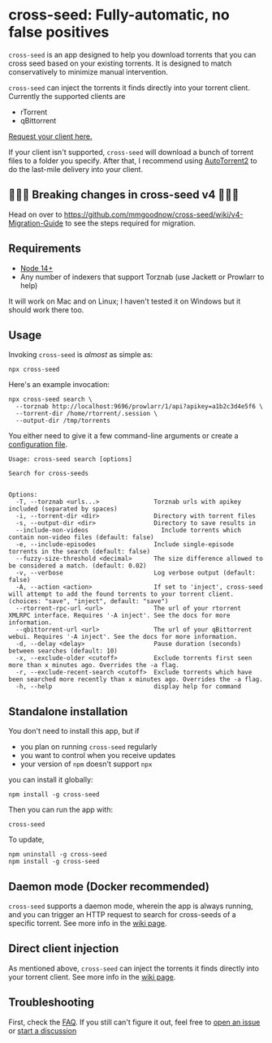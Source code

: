 # cross-seed: Fully-automatic, no false positives

`cross-seed` is an app designed to help you download torrents that you can cross
seed based on your existing torrents. It is designed to match conservatively to
minimize manual intervention.

`cross-seed` can inject the torrents it finds directly into your torrent client.
Currently the supported clients are

-   rTorrent
-   qBittorrent

[Request your client here.](https://github.com/mmgoodnow/cross-seed/issues/new)

If your client isn't supported, `cross-seed` will download a bunch of torrent
files to a folder you specify. After that, I recommend using
[AutoTorrent2](https://github.com/JohnDoee/autotorrent2) to do the last-mile
delivery into your client.

## 🚨🚨🚨 Breaking changes in cross-seed v4 🚨🚨🚨

Head on over to https://github.com/mmgoodnow/cross-seed/wiki/v4-Migration-Guide
to see the steps required for migration.

## Requirements

-   [Node 14+](https://nodejs.org/en/download)
-   Any number of indexers that support Torznab (use Jackett or Prowlarr to
    help)

It will work on Mac and on Linux; I haven't tested it on Windows but it should
work there too.

## Usage

Invoking `cross-seed` is _almost_ as simple as:

```shell script
npx cross-seed
```

Here's an example invocation:

```shell script
npx cross-seed search \
  --torznab http://localhost:9696/prowlarr/1/api?apikey=a1b2c3d4e5f6 \
  --torrent-dir /home/rtorrent/.session \
  --output-dir /tmp/torrents
```

You either need to give it a few command-line arguments or create a
[configuration file](https://github.com/mmgoodnow/cross-seed/wiki/Configuration-file).

```text
Usage: cross-seed search [options]

Search for cross-seeds


Options:
  -T, --torznab <urls...>               Torznab urls with apikey included (separated by spaces)
  -i, --torrent-dir <dir>               Directory with torrent files
  -s, --output-dir <dir>                Directory to save results in
  --include-non-videos                    Include torrents which contain non-video files (default: false)
  -e, --include-episodes                Include single-episode torrents in the search (default: false)
  --fuzzy-size-threshold <decimal>      The size difference allowed to be considered a match. (default: 0.02)
  -v, --verbose                         Log verbose output (default: false)
  -A, --action <action>                 If set to 'inject', cross-seed will attempt to add the found torrents to your torrent client. (choices: "save", "inject", default: "save")
  --rtorrent-rpc-url <url>              The url of your rtorrent XMLRPC interface. Requires '-A inject'. See the docs for more information.
  --qbittorrent-url <url>               The url of your qBittorrent webui. Requires '-A inject'. See the docs for more information.
  -d, --delay <delay>                   Pause duration (seconds) between searches (default: 10)
  -x, --exclude-older <cutoff>          Exclude torrents first seen more than x minutes ago. Overrides the -a flag.
  -r, --exclude-recent-search <cutoff>  Exclude torrents which have been searched more recently than x minutes ago. Overrides the -a flag.
  -h, --help                            display help for command
```

## Standalone installation

You don't need to install this app, but if

-   you plan on running `cross-seed` regularly
-   you want to control when you receive updates
-   your version of `npm` doesn't support `npx`

you can install it globally:

```shell script
npm install -g cross-seed
```

Then you can run the app with:

```shell script
cross-seed
```

To update,

```shell script
npm uninstall -g cross-seed
npm install -g cross-seed
```

## Daemon mode (Docker recommended)

`cross-seed` supports a daemon mode, wherein the app is always running, and you
can trigger an HTTP request to search for cross-seeds of a specific torrent. See
more info in the
[wiki page](https://github.com/mmgoodnow/cross-seed/wiki/Daemon-Mode).

## Direct client injection

As mentioned above, `cross-seed` can inject the torrents it finds directly into
your torrent client. See more info in the
[wiki page](https://github.com/mmgoodnow/cross-seed/wiki/Injection).

## Troubleshooting

First, check the [FAQ](https://github.com/mmgoodnow/cross-seed/wiki/FAQ). If you
still can't figure it out, feel free to
[open an issue](https://github.com/mmgoodnow/cross-seed/issues/new) or
[start a discussion](https://github.com/mmgoodnow/cross-seed/discussions/new)
